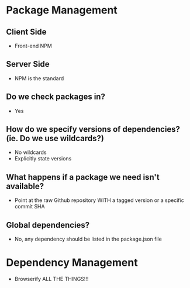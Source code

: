 # Package Management

## Client Side
- Front-end NPM

## Server Side
- NPM is the standard

## Do we check packages in?
- Yes

## How do we specify versions of dependencies? (ie. Do we use wildcards?)
- No wildcards
- Explicitly state versions

## What happens if a package we need isn't available?
- Point at the raw Github repository WITH a tagged version or a specific commit SHA

## Global dependencies?
- No, any dependency should be listed in the package.json file

# Dependency Management

- Browserify ALL THE THINGS!!!

